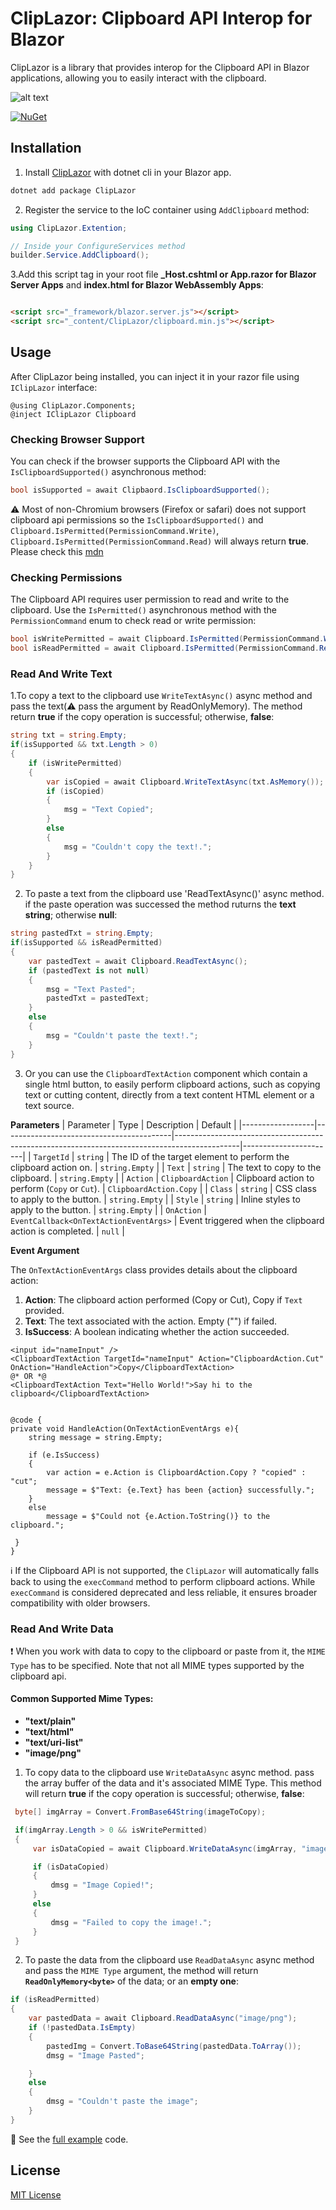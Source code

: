 
# ClipLazor: Clipboard API Interop for Blazor

ClipLazor is a library that provides interop for the Clipboard API in Blazor applications, allowing you to easily interact with the clipboard.


![alt text](https://github.com/p6laris/ClipLazor/blob/master/ClipboardLazor.png?raw=true)

[![NuGet](https://img.shields.io/nuget/dt/ClipLazor?logo=nuget)](https://www.nuget.org/packages/ClipLazor)
## Installation
1. Install [ClipLazor](https://www.nuget.org/packages/ClipLazor) with dotnet cli in your Blazor app.

  ```sh
  dotnet add package ClipLazor 
  ```
2. Register the service to the IoC container using `AddClipboard` method:

  ```C#
  using ClipLazor.Extention;

  // Inside your ConfigureServices method
  builder.Service.AddClipboard();
  ```
3.Add this script tag in your root file **_Host.cshtml or App.razor for Blazor Server Apps** and **index.html for Blazor WebAssembly Apps**:
  ```html

  <script src="_framework/blazor.server.js"></script>
  <script src="_content/ClipLazor/clipboard.min.js"></script>
  ```
  
## Usage
After ClipLazor being installed, you can inject it in your razor file using `IClipLazor` interface:

  ```razor
  @using ClipLazor.Components;
  @inject IClipLazor Clipboard
   ```
### Checking Browser Support
You can check if the browser supports the Clipboard API with the `IsClipboardSupported()` asynchronous method:
```C#
bool isSupported = await Clipbaord.IsClipboardSupported();
```

:warning: Most of non-Chromium browsers (Firefox or safari) does not support clipboard api permissions so the `IsClipboardSupported()` and `Clipboard.IsPermitted(PermissionCommand.Write)`, `Clipboard.IsPermitted(PermissionCommand.Read)` will always return **true**. 
Please check this [mdn](https://developer.mozilla.org/en-US/docs/Web/API/Clipboard_API#security_considerations)

### Checking Permissions
The Clipboard API requires user permission to read and write to the clipboard. Use the `IsPermitted()` asynchronous method with the `PermissionCommand` enum to check read or write permission:
```C#
bool isWritePermitted = await Clipboard.IsPermitted(PermissionCommand.Write);
bool isReadPermitted = await Clipboard.IsPermitted(PermissionCommand.Read);
```
### Read And Write Text
1.To copy a text to the clipboard use `WriteTextAsync()` async method and pass the text(:warning: pass the argument by ReadOnlyMemory). The method return **true** if the copy operation is successful; otherwise, **false**:
```C#
string txt = string.Empty;
if(isSupported && txt.Length > 0)
{
    if (isWritePermitted)
    {
        var isCopied = await Clipboard.WriteTextAsync(txt.AsMemory());
        if (isCopied)
        {
            msg = "Text Copied";
        }
        else
        {
            msg = "Couldn't copy the text!.";
        }
    }
}
```
2. To paste a text from the clipboard use 'ReadTextAsync()' async method. if the paste operation was successed the method ruturns the **text string**; otherwise **null**:
```C#
string pastedTxt = string.Empty;
if(isSupported && isReadPermitted)
{
    var pastedText = await Clipboard.ReadTextAsync();
    if (pastedText is not null)
    {
        msg = "Text Pasted";
        pastedTxt = pastedText;
    }
    else
    {
        msg = "Couldn't paste the text!.";
    }
}
```
3. Or you can use the `ClipboardTextAction` component which contain a single html button, to easily perform clipboard actions, such as copying text or cutting content, directly from a text content HTML element or a text source.

**Parameters**
| Parameter       | Type                                     | Description                                                                                  | Default               |
|------------------|------------------------------------------|----------------------------------------------------------------------------------------------|-----------------------|
| `TargetId`       | `string`                                 | The ID of the target element to perform the clipboard action on.                             | `string.Empty`        |
| `Text`           | `string`                                 | The text to copy to the clipboard.                                                          | `string.Empty`        |
| `Action`         | `ClipboardAction`                        | Clipboard action to perform (`Copy` or `Cut`).                                               | `ClipboardAction.Copy` |
| `Class`          | `string`                                 | CSS class to apply to the button.                                                           | `string.Empty`        |
| `Style`          | `string`                                 | Inline styles to apply to the button.                                                       | `string.Empty`        |
| `OnAction`       | `EventCallback<OnTextActionEventArgs>`    | Event triggered when the clipboard action is completed.                                      | `null`                |

**Event Argument**

The `OnTextActionEventArgs` class provides details about the clipboard action:

1. **Action**: The clipboard action performed (Copy or Cut), Copy if `Text` provided.
2. **Text**: The text associated with the action. Empty ("") if failed.
3. **IsSuccess**: A boolean indicating whether the action succeeded.

```razor
<input id="nameInput" />
<ClipboardTextAction TargetId="nameInput" Action="ClipboardAction.Cut" OnAction="HandleAction">Copy</ClipboardTextAction>
@* OR *@
<ClipboardTextAction Text="Hello World!">Say hi to the clipboard</ClipboardTextAction>


@code {
private void HandleAction(OnTextActionEventArgs e){
    string message = string.Empty;

    if (e.IsSuccess)
    {
        var action = e.Action is ClipboardAction.Copy ? "copied" : "cut";
        message = $"Text: {e.Text} has been {action} successfully.";
    }
    else
        message = $"Could not {e.Action.ToString()} to the clipboard.";

 }
}
```
ℹ️ If the Clipboard API is not supported, the `ClipLazor` will automatically falls back to using the `execCommand` method to perform clipboard actions. While `execCommand` is considered deprecated and less reliable, it ensures broader compatibility with older browsers.

### Read And Write Data
:exclamation: When you work with data to copy to the clipboard or paste from it, the `MIME Type` has to be specified. Note that not all MIME types supported by the clipboard api.
#### Common Supported Mime Types:
* **"text/plain"**
* **"text/html"**
* **"text/uri-list"**
* **"image/png"**

1. To copy data to the clipboard use `WriteDataAsync` async method. pass the array buffer of the data and it's associated MIME Type. This method will return **true** if the copy operation is successful; otherwise, **false**:
```C#
 byte[] imgArray = Convert.FromBase64String(imageToCopy);

 if(imgArray.Length > 0 && isWritePermitted)
 {
     var isDataCopied = await Clipboard.WriteDataAsync(imgArray, "image/png");

     if (isDataCopied)
     {
         dmsg = "Image Copied!";
     }
     else
     {
         dmsg = "Failed to copy the image!.";
     }
 }
```
2. To paste the data from the clipboard use `ReadDataAsync` async method and pass the `MIME Type` argument, the method will return **`ReadOnlyMemory<byte>`** of the data; or an **empty one**:
```C#
if (isReadPermitted)
{
    var pastedData = await Clipboard.ReadDataAsync("image/png");
    if (!pastedData.IsEmpty)
    {
        pastedImg = Convert.ToBase64String(pastedData.ToArray());
        dmsg = "Image Pasted";

    }
    else
    {
        dmsg = "Couldn't paste the image";
    }
}
```
:page_facing_up: See the [full example](https://github.com/p6laris/ClipLazor/blob/master/ClipLazor.WASM/Pages/Index.razor) code.

## License
[MIT License](LICENSE.txt)

    
    
 

